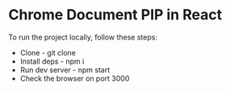 # Chrome Document PIP in React

To run the project locally, follow these steps:

- Clone - git clone <URL>
- Install deps - npm i
- Run dev server - npm start
- Check the browser on port 3000
